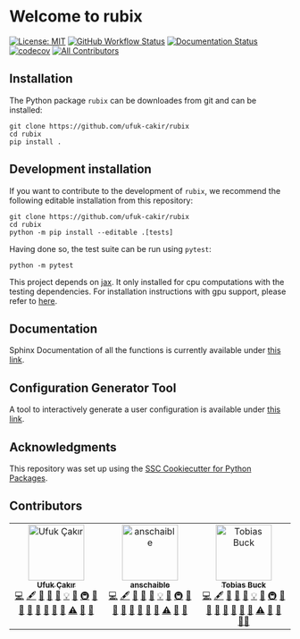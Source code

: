 # Welcome to rubix

[![License: MIT](https://img.shields.io/badge/License-MIT-yellow.svg)](https://opensource.org/licenses/MIT)
[![GitHub Workflow Status](https://img.shields.io/github/actions/workflow/status/ufuk-cakir/rubix/ci.yml?branch=main)](https://github.com/ufuk-cakir/rubix/actions/workflows/ci.yml)
[![Documentation Status](https://readthedocs.org/projects/rubix/badge/)](https://rubix.readthedocs.io/)
[![codecov](https://codecov.io/gh/ufuk-cakir/rubix/branch/main/graph/badge.svg)](https://codecov.io/gh/ufuk-cakir/rubix)
[![All Contributors](https://img.shields.io/github/all-contributors/ufuk-cakir/rubix?color=ee8449&style=flat-square)](#contributors)

## Installation

The Python package `rubix` can be downloades from git and can be installed:

```
git clone https://github.com/ufuk-cakir/rubix
cd rubix
pip install .
```

## Development installation

If you want to contribute to the development of `rubix`, we recommend
the following editable installation from this repository:

```
git clone https://github.com/ufuk-cakir/rubix
cd rubix
python -m pip install --editable .[tests]
```

Having done so, the test suite can be run using `pytest`:

```
python -m pytest
```

This project depends on [jax](https://github.com/google/jax). It only installed for cpu computations with the testing dependencies. For installation instructions with gpu support,
please refer to [here](https://github.com/google/jax?tab=readme-ov-file#installation).


## Documentation
Sphinx Documentation of all the functions is currently available under [this link](https://astro-rubix.web.app/).

## Configuration Generator Tool
A tool to interactively generate a user configuration is available under [this link](https://cakir-ufuk.de/docs/getting-started/configuration/).

## Acknowledgments

This repository was set up using the [SSC Cookiecutter for Python Packages](https://github.com/ssciwr/cookiecutter-python-package).


## Contributors

<!-- ALL-CONTRIBUTORS-LIST:START - Do not remove or modify this section -->
<!-- prettier-ignore-start -->
<!-- markdownlint-disable -->
<table>
  <tbody>
    <tr>
       <td align="center" valign="top" width="14.28%"><a href="https://cakir-ufuk.de/"><img src="https://avatars.githubusercontent.com/u/92611643?v=4?s=100" width="100px;" alt="Ufuk Çakır"/><br /><sub><b>Ufuk Çakır</b></sub></a><br /><a href="#code-ufuk-cakir" title="Code">💻</a> <a href="#content-ufuk-cakir" title="Content">🖋</a> <a href="#data-ufuk-cakir" title="Data">🔣</a> <a href="#doc-ufuk-cakir" title="Documentation">📖</a> <a href="#design-ufuk-cakir" title="Design">🎨</a> <a href="#example-ufuk-cakir" title="Examples">💡</a> <a href="#ideas-ufuk-cakir" title="Ideas, Planning, & Feedback">🤔</a> <a href="#infra-ufuk-cakir" title="Infrastructure (Hosting, Build-Tools, etc)">🚇</a> <a href="#maintenance-ufuk-cakir" title="Maintenance">🚧</a> <a href="#plugin-ufuk-cakir" title="Plugin/utility libraries">🔌</a> <a href="#projectManagement-ufuk-cakir" title="Project Management">📆</a> <a href="#question-ufuk-cakir" title="Answering Questions">💬</a> <a href="#research-ufuk-cakir" title="Research">🔬</a> <a href="#review-ufuk-cakir" title="Reviewed Pull Requests">👀</a> <a href="#tool-ufuk-cakir" title="Tools">🔧</a> <a href="#test-ufuk-cakir" title="Tests">⚠️</a> <a href="#talk-ufuk-cakir" title="Talks">📢</a> <a href="#userTesting-ufuk-cakir" title="User Testing">📓</a></td>
      <td align="center" valign="top" width="14.28%"><a href="https://github.com/anschaible"><img src="https://avatars.githubusercontent.com/u/131476730?v=4?s=100" width="100px;" alt="anschaible"/><br /><sub><b>anschaible</b></sub></a><br /><a href="#code-anschaible" title="Code">💻</a> <a href="#content-anschaible" title="Content">🖋</a> <a href="#data-anschaible" title="Data">🔣</a> <a href="#doc-anschaible" title="Documentation">📖</a> <a href="#design-anschaible" title="Design">🎨</a> <a href="#example-anschaible" title="Examples">💡</a> <a href="#ideas-anschaible" title="Ideas, Planning, & Feedback">🤔</a> <a href="#infra-anschaible" title="Infrastructure (Hosting, Build-Tools, etc)">🚇</a> <a href="#maintenance-anschaible" title="Maintenance">🚧</a> <a href="#plugin-anschaible" title="Plugin/utility libraries">🔌</a> <a href="#projectManagement-anschaible" title="Project Management">📆</a> <a href="#question-anschaible" title="Answering Questions">💬</a> <a href="#research-anschaible" title="Research">🔬</a> <a href="#review-anschaible" title="Reviewed Pull Requests">👀</a> <a href="#tool-anschaible" title="Tools">🔧</a> <a href="#test-anschaible" title="Tests">⚠️</a> <a href="#talk-anschaible" title="Talks">📢</a> <a href="#userTesting-anschaible" title="User Testing">📓</a></td>
      <td align="center" valign="top" width="14.28%"><a href="https://tobibu.github.io"><img src="https://avatars.githubusercontent.com/u/7574273?v=4?s=100" width="100px;" alt="Tobias Buck"/><br /><sub><b>Tobias Buck</b></sub></a><br /><a href="#code-TobiBu" title="Code">💻</a> <a href="#content-TobiBu" title="Content">🖋</a> <a href="#data-TobiBu" title="Data">🔣</a> <a href="#doc-TobiBu" title="Documentation">📖</a> <a href="#design-TobiBu" title="Design">🎨</a> <a href="#example-TobiBu" title="Examples">💡</a> <a href="#ideas-TobiBu" title="Ideas, Planning, & Feedback">🤔</a> <a href="#infra-TobiBu" title="Infrastructure (Hosting, Build-Tools, etc)">🚇</a> <a href="#maintenance-TobiBu" title="Maintenance">🚧</a> <a href="#plugin-TobiBu" title="Plugin/utility libraries">🔌</a> <a href="#projectManagement-TobiBu" title="Project Management">📆</a> <a href="#question-TobiBu" title="Answering Questions">💬</a> <a href="#research-TobiBu" title="Research">🔬</a> <a href="#review-TobiBu" title="Reviewed Pull Requests">👀</a> <a href="#tool-TobiBu" title="Tools">🔧</a> <a href="#test-TobiBu" title="Tests">⚠️</a> <a href="#talk-TobiBu" title="Talks">📢</a> <a href="#userTesting-TobiBu" title="User Testing">📓</a> <a href="#mentoring-TobiBu" title="Mentoring">🧑‍🏫</a></td>
    </tr>
  </tbody>
</table>

<!-- markdownlint-restore -->
<!-- prettier-ignore-end -->

<!-- ALL-CONTRIBUTORS-LIST:END -->
